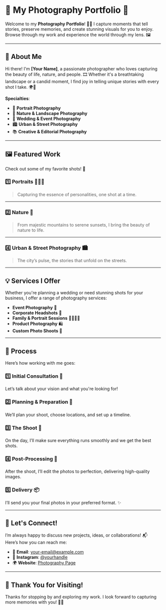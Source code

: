 # 📸 My Photography Portfolio 🌟

Welcome to my <strong>Photography Portfolio</strong>! 🌈✨ I capture moments that tell stories, preserve memories, and create stunning visuals for you to enjoy. Browse through my work and experience the world through my lens. 🖼️

---

## 🖤 About Me

Hi there! I'm <strong>[Your Name]</strong>, a passionate photographer who loves capturing the beauty of life, nature, and people. 🎞️ Whether it's a breathtaking landscape or a candid moment, I find joy in telling unique stories with every shot I take. 🌍💫

<strong>Specialties</strong>:
<ul>
    <li>📸 <strong>Portrait Photography</strong></li>
    <li>🌿 <strong>Nature & Landscape Photography</strong></li>
    <li>💍 <strong>Wedding & Event Photography</strong></li>
    <li>🏙️ <strong>Urban & Street Photography</strong></li>
    <li>📚 <strong>Creative & Editorial Photography</strong></li>
</ul>

---

## 🖼️ Featured Work

Check out some of my favorite shots! 💫

### <strong>1️⃣ Portraits</strong> 💁‍♀️✨

> Capturing the essence of personalities, one shot at a time.


---

### <strong>2️⃣ Nature</strong> 🌄

> From majestic mountains to serene sunsets, I bring the beauty of nature to life.


---

### <strong>4️⃣ Urban & Street Photography</strong> 🏙️

> The city’s pulse, the stories that unfold on the streets.



---

## 💡 Services I Offer

Whether you're planning a wedding or need stunning shots for your business, I offer a range of photography services:

<ul>
    <li><strong>Event Photography</strong> 🎉</li>
    <li><strong>Corporate Headshots</strong> 💼</li>
    <li><strong>Family & Portrait Sessions</strong> 👨‍👩‍👧‍👦</li>
    <li><strong>Product Photography</strong> 🛍️</li>
    <li><strong>Custom Photo Shoots</strong> 📸</li>
</ul>

---

## 🔧 Process

Here’s how working with me goes:

### <strong>1️⃣ Initial Consultation</strong> 💬

Let’s talk about your vision and what you're looking for!

### <strong>2️⃣ Planning & Preparation</strong> 📅

We’ll plan your shoot, choose locations, and set up a timeline.

### <strong>3️⃣ The Shoot</strong> 📸

On the day, I’ll make sure everything runs smoothly and we get the best shots.

### <strong>4️⃣ Post-Processing</strong> 🎨

After the shoot, I’ll edit the photos to perfection, delivering high-quality images.

### <strong>5️⃣ Delivery</strong> 📦

I’ll send you your final photos in your preferred format. ✨

---

## 🎨 Let's Connect!

I’m always happy to discuss new projects, ideas, or collaborations! 📬 Here’s how you can reach me:

<ul>
    <li>📧 <strong>Email</strong>: <a href="mailto:your-email@example.com">your-email@example.com</a></li>
    <li>📸 <strong>Instagram</strong>: <a href="https://instagram.com/yourhandle" target="_blank">@yourhandle</a></li>
    <li>🌍 <strong>Website</strong>: <a href="https://sanketphotography.netlify.app/" target="_blank">Photography Page</a></li>
</ul>

---

## 🙌 Thank You for Visiting!

Thanks for stopping by and exploring my work. I look forward to capturing more memories with you! 🌟✨

